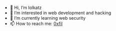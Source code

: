 - 👋 Hi, I’m lolkatz
- 👀 I’m interested in web development and hacking
- 🌱 I’m currently learning web security
- 📫 How to reach me: [0xfil](https://twitter.com/0xfil)

<!---
lolkatz/lolkatz is a ✨ special ✨ repository because its `README.md` (this file) appears on your GitHub profile.
You can click the Preview link to take a look at your changes.
--->
